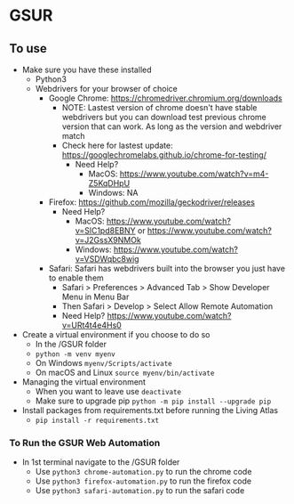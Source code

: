 # GSUR


## To use 
- Make sure you have these installed
    - Python3
    - Webdrivers for your browser of choice 
        - Google Chrome:  https://chromedriver.chromium.org/downloads
            - NOTE: Lastest version of chrome doesn't have stable webdrivers but you can download test previous chrome version that can work. As long as the version and webdriver match
            - Check here for lastest update: https://googlechromelabs.github.io/chrome-for-testing/
                - Need Help?  
                    - MacOS: https://www.youtube.com/watch?v=m4-Z5KqDHpU
                    - Windows: NA
        - Firefox:  https://github.com/mozilla/geckodriver/releases
            - Need Help?  
                - MacOS: https://www.youtube.com/watch?v=SlC1pd8EBNY or https://www.youtube.com/watch?v=J2GssX9NMOk 
                - Windows: https://www.youtube.com/watch?v=VSDWqbc8wig 
        - Safari: Safari has webdrivers built into the browser you just have to enable them
            - Safari > Preferences > Advanced Tab > Show Developer Menu in Menu Bar
            - Then Safari > Develop > Select Allow Remote Automation
            - Need Help?  https://www.youtube.com/watch?v=URt4t4e4Hs0 
- Create a virtual environment if you choose to do so
    - In the /GSUR folder
    - `python -m venv myenv`
    - On Windows `myenv/Scripts/activate`
    - On macOS and Linux `source myenv/bin/activate`
- Managing the virtual environment
    - When you want to leave use `deactivate`
    - Make sure to upgrade pip `python -m pip install --upgrade pip`
- Install packages from requirements.txt before running the Living Atlas
    - `pip install -r requirements.txt`


### To Run the GSUR Web Automation
- In 1st terminal navigate to the /GSUR folder 
    - Use `python3 chrome-automation.py` to run the chrome code
    - Use `python3 firefox-automation.py` to run the firefox code
    - Use `python3 safari-automation.py` to run the safari code
